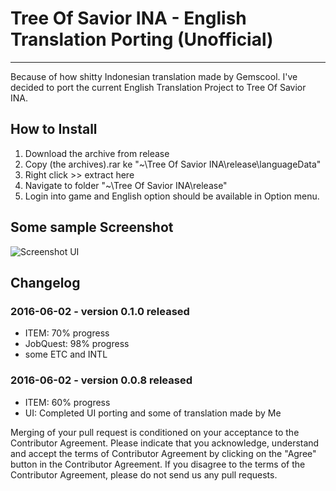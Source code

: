 # Tree Of Savior INA - English Translation Porting (Unofficial)
----
Because of how shitty Indonesian translation made by Gemscool. I've decided to port the current English Translation Project to Tree Of Savior INA.

## How to Install
1. Download the archive from release
2. Copy (the archives).rar ke "~\Tree Of Savior INA\release\languageData"
3. Right click >> extract here
4. Navigate to folder "~\Tree Of Savior INA\release"
5. Login into game and English option should be available in Option menu.

## Some sample Screenshot
![Screenshot UI](http://i.imgur.com/lE94lBy.jpg)

## Changelog
### 2016-06-02 - version 0.1.0 released
- ITEM: 70% progress
- JobQuest: 98% progress
- some ETC and INTL

### 2016-06-02 - version 0.0.8 released
- ITEM: 60% progress
- UI: Completed UI porting and some of translation made by Me


Merging of your pull request is conditioned on your acceptance to the Contributor Agreement.
Please indicate that you acknowledge, understand and accept the terms of Contributor Agreement by clicking on the "Agree" button in the Contributor Agreement.
If you disagree to the terms of the Contributor Agreement, please do not send us any pull requests.

